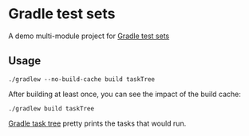 # Gradle test sets

A demo multi-module project for
[Gradle test sets](https://github.com/unbroken-dome/gradle-testsets-plugin)

## Usage

```
./gradlew --no-build-cache build taskTree
```

After building at least once, you can see the impact of the build cache:

```
./gradlew build taskTree
```

[Gradle task tree](https://github.com/dorongold/gradle-task-tree) pretty
prints the tasks that would run.
